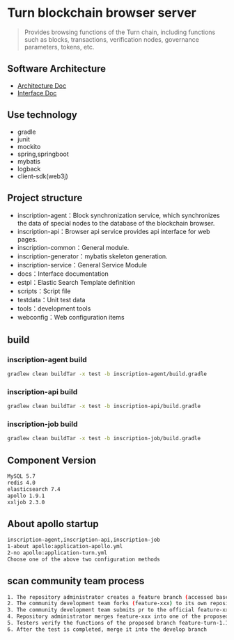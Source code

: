 # Turn blockchain browser server
> Provides browsing functions of the Turn chain, including functions such as blocks, transactions, verification nodes, governance parameters, tokens, etc.

## Software Architecture

- [Architecture Doc](docs/arch_doc/overall_structure.md)
- [Interface Doc](https://turnnetwork.github.io/browser-server/)

## Use technology

- gradle
- junit
- mockito
- spring,springboot
- mybatis
- logback
- client-sdk(web3j)

## Project structure

- inscription-agent：Block synchronization service, which synchronizes the data of special nodes to the database of the blockchain browser.
- inscription-api：Browser api service provides api interface for web pages.
- inscription-common：General module.
- inscription-generator：mybatis skeleton generation.
- inscription-service：General Service Module
- docs：Interface documentation
- estpl：Elastic Search Template definition
- scripts：Script file
- testdata：Unit test data
- tools：development tools
- webconfig：Web configuration items


## build
### inscription-agent build

```bash
gradlew clean buildTar -x test -b inscription-agent/build.gradle
```

### inscription-api build

```bash
gradlew clean buildTar -x test -b inscription-api/build.gradle
```

### inscription-job build

```bash
gradlew clean buildTar -x test -b inscription-job/build.gradle
```

## Component Version

```bash
MySQL 5.7  
redis 4.0 
elasticsearch 7.4 
apollo 1.9.1
xxljob 2.3.0
```

## About apollo startup

```bash
inscription-agent,inscription-api,inscription-job
1-about apollo:application-apollo.yml
2-no apollo:application-turn.yml
Choose one of the above two configuration methods
```

## scan community team process
```bash
1. The repository administrator creates a feature branch (accessed based on the develop branch), feature-xxx, for the community development team.
2. The community development team forks (feature-xxx) to its own repository after the self-test on development is completed.
3. The community development team submits pr to the official feature-xxx (merge the modification of the official develop branch before submission)
4. Repository administrator merges feature-xxx into one of the proposed branch, e.g. feature-turn-1.1.5
5. Testers verify the functions of the proposed branch feature-turn-1.1.5. Issue the problem if any 
6. After the test is completed, merge it into the develop branch
```
